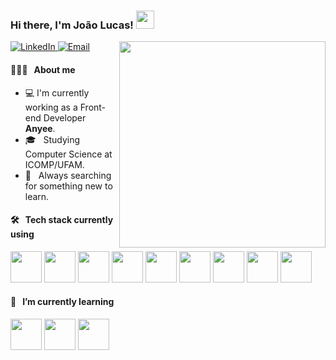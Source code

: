 <h3>Hi there, I'm João Lucas! <img src="https://github.com/piyushP7pravin/piyushP7pravin/blob/master/Hi.gif" width="29px"></h3>

<img align="right" src="https://media.giphy.com/media/VbnUQpnihPSIgIXuZv/giphy-downsized.gif" width="330">

<p>
  <a href="https://www.linkedin.com/in/jo%C3%A3o-lucas-fernandes-de-melo-44614b185/"><img alt="LinkedIn" src="https://img.shields.io/badge/LinkedIn-João%20Lucas-blue?style=flat-square&logo=linkedin">
  </a>
  <a href="mailto:lucas.fernandes@icomp.com.ufam.edu.br">
    <img 
       alt="Email" 
       src="https://img.shields.io/badge/Email-lucas.fernandes@icomp.com.ufam.edu.br-blue?style=flat-square&logo=gmail">
  </a>
</p>

#### 👨🏻‍💻 &nbsp; About me

- :computer: I'm currently working as a Front-end Developer **Anyee**.
- 🎓 &nbsp; Studying Computer Science at ICOMP/UFAM.
- :flashlight: &nbsp; Always searching for something new to learn.

#### 🛠 &nbsp; Tech stack currently using

<code><a href="https://git-scm.com/" target="_blank"><img height="50" src="https://www.vectorlogo.zone/logos/git-scm/git-scm-ar21.svg"></a></code>
<code><a href="https://git-scm.com/" target="_blank"><img height="50" src="https://www.vectorlogo.zone/logos/mongodb/mongodb-ar21.svg"></a></code>
<code><a href="https://www.reactjs.org/" target="_blank"><img height="50" src="https://www.vectorlogo.zone/logos/reactjs/reactjs-ar21.svg"></a></code>
<code><a href="https://git-scm.com/" target="_blank"><img height="50" src="https://www.vectorlogo.zone/logos/javascript/javascript-ar21.svg"></a></code>
<code><a href="https://git-scm.com/" target="_blank"><img height="50" src="https://www.vectorlogo.zone/logos/w3_html5/w3_html5-ar21.svg"></a></code>
<code><a href="https://git-scm.com/" target="_blank"><img height="50" src="https://www.vectorlogo.zone/logos/netlifyapp_watercss/netlifyapp_watercss-ar21.svg"></a></code>
<code><a href="https://git-scm.com/" target="_blank"><img height="50" src="https://www.vectorlogo.zone/logos/java/java-horizontal.svg"></a></code>
<code><a href="https://git-scm.com/" target="_blank"><img height="50" src="https://www.vectorlogo.zone/logos/python/python-horizontal.svg"></a></code>
<code><a href="https://git-scm.com/" target="_blank"><img height="50" src="https://www.vectorlogo.zone/logos/jupyter/jupyter-ar21.svg"></a></code>

#### 🌱 &nbsp; I’m currently learning

<code><a href="https://flutter.dev" target="_blank"><img height="50" src="https://www.vectorlogo.zone/logos/flutterio/flutterio-ar21.svg"></a></code>
<code><a href="https://angular.io/" target="_blank"><img height="50" src="https://www.vectorlogo.zone/logos/angular/angular-ar21.svg"></a></code>
<code><a href="https://nodejs.org/en/" target="_blank"><img height="50" src="https://www.vectorlogo.zone/logos/nodejs/nodejs-horizontal.svg"></a></code>

<br/>
